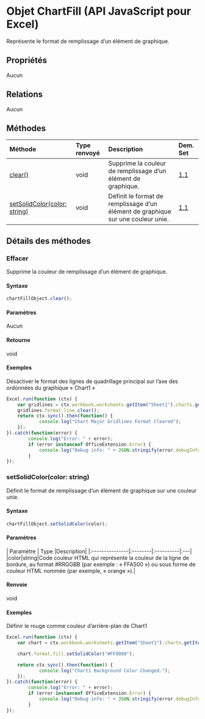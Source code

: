 # <a name="chartfill-object-javascript-api-for-excel"></a>Objet ChartFill (API JavaScript pour Excel)

Représente le format de remplissage d’un élément de graphique.

## <a name="properties"></a>Propriétés

Aucun

## <a name="relationships"></a>Relations
Aucun


## <a name="methods"></a>Méthodes

| Méthode           | Type renvoyé    |Description| Dem. Set|
|:---------------|:--------|:----------|:----|
|[clear()](#clear)|void|Supprime la couleur de remplissage d’un élément de graphique.|[1.1](../requirement-sets/excel-api-requirement-sets.md)|
|[setSolidColor(color: string)](#setsolidcolorcolor-string)|void|Définit le format de remplissage d’un élément de graphique sur une couleur unie.|[1.1](../requirement-sets/excel-api-requirement-sets.md)|

## <a name="method-details"></a>Détails des méthodes


### <a name="clear"></a>Effacer
Supprime la couleur de remplissage d’un élément de graphique.

#### <a name="syntax"></a>Syntaxe
```js
chartFillObject.clear();
```

#### <a name="parameters"></a>Paramètres
Aucun

#### <a name="returns"></a>Retourne
void

#### <a name="examples"></a>Exemples

Désactiver le format des lignes de quadrillage principal sur l’axe des ordonnées du graphique « Chart1 »

```js
Excel.run(function (ctx) { 
    var gridlines = ctx.workbook.worksheets.getItem("Sheet1").charts.getItem("Chart1").axes.valueAxis.majorGridlines;    
    gridlines.format.line.clear();
    return ctx.sync().then(function() {
            console.log("Chart Major Gridlines Format Cleared");
    });
}).catch(function(error) {
        console.log("Error: " + error);
        if (error instanceof OfficeExtension.Error) {
            console.log("Debug info: " + JSON.stringify(error.debugInfo));
        }
});
```

### <a name="setsolidcolorcolor-string"></a>setSolidColor(color: string)
Définit le format de remplissage d’un élément de graphique sur une couleur unie.

#### <a name="syntax"></a>Syntaxe
```js
chartFillObject.setSolidColor(color);
```

#### <a name="parameters"></a>Paramètres
| Paramètre       | Type    |Description|
|:---------------|:--------|:----------|:---|
|color|string|Code couleur HTML qui représente la couleur de la ligne de bordure, au format #RRGGBB (par exemple : « FFA500 ») ou sous forme de couleur HTML nommée (par exemple, « orange »).|

#### <a name="returns"></a>Renvoie
void

#### <a name="examples"></a>Exemples

Définir le rouge comme couleur d’arrière-plan de Chart1

```js
Excel.run(function (ctx) { 
    var chart = ctx.workbook.worksheets.getItem("Sheet1").charts.getItem("Chart1");    

    chart.format.fill.setSolidColor("#FF0000");

    return ctx.sync().then(function() {
            console.log("Chart1 Background Color Changed.");
    });
}).catch(function(error) {
        console.log("Error: " + error);
        if (error instanceof OfficeExtension.Error) {
            console.log("Debug info: " + JSON.stringify(error.debugInfo));
        }
});
```

